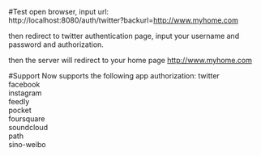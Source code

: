 #Test
open browser, input url:   
http://localhost:8080/auth/twitter?backurl=http://www.myhome.com  

then redirect to twitter authentication page, input your username and password  and authorization.  

then the server will redirect to your home page http://www.myhome.com  
 
#Support
Now supports the following app authorization:
twitter  
facebook  
instagram  
feedly  
pocket  
foursquare  
soundcloud  
path  
sino-weibo  

